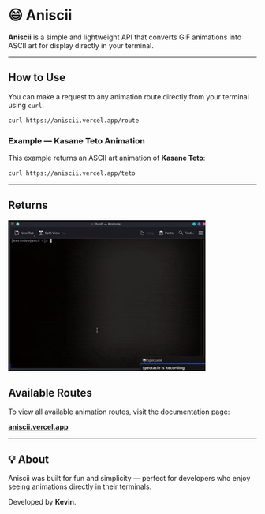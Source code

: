 # 😄 Aniscii

**Aniscii** is a simple and lightweight API that converts GIF animations into ASCII art for display directly in your terminal.

---

## How to Use

You can make a request to any animation route directly from your terminal using `curl`.

```bash
curl https://aniscii.vercel.app/route
```

### Example — Kasane Teto Animation
This example returns an ASCII art animation of **Kasane Teto**:

```bash
curl https://aniscii.vercel.app/teto
```

---

## Returns

<img src="https://raw.githubusercontent.com/kev1n999/aniscii/main/api/public/teto_example.gif" alt="Kasane Teto ASCII Example">

## Available Routes

To view all available animation routes, visit the documentation page:

**[aniscii.vercel.app](https://aniscii.vercel.app/)**

---

## 💡 About

Aniscii was built for fun and simplicity — perfect for developers who enjoy seeing animations directly in their terminals.

Developed by **Kevin**.
